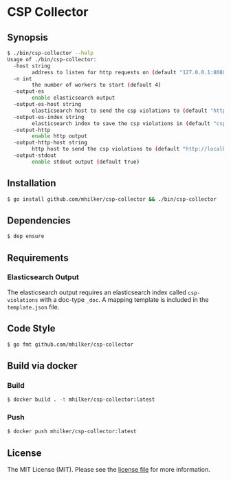 # CSP Collector

## Synopsis

```bash
$ ./bin/csp-collector --help
Usage of ./bin/csp-collector:
  -host string
        address to listen for http requests on (default "127.0.0.1:8080")
  -n int
        the number of workers to start (default 4)
  -output-es
        enable elasticsearch output
  -output-es-host string
        elasticsearch host to send the csp violations to (default "http://localhost:9200/")
  -output-es-index string
        elasticsearch index to save the csp violations in (default "csp-violations")
  -output-http
        enable http output
  -output-http-host string
        http host to send the csp violations to (default "http://localhost:80/")
  -output-stdout
        enable stdout output (default true)
```

## Installation

```bash
$ go install github.com/mhilker/csp-collector && ./bin/csp-collector
```

## Dependencies

```bash
$ dep ensure
```
## Requirements

### Elasticsearch Output

The elasticsearch output requires an elasticsearch index called `csp-violations` with a doc-type `_doc`.
A mapping template is included in the `template.json` file.

## Code Style

```bash
$ go fmt github.com/mhilker/csp-collector
```

## Build via docker

### Build

```bash
$ docker build . -t mhilker/csp-collector:latest
```

### Push

```bash
$ docker push mhilker/csp-collector:latest
```

## License

The MIT License (MIT). Please see the [license file](LICENSE.md) for more information.
